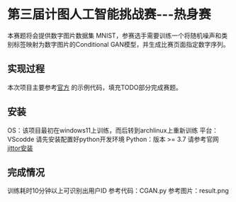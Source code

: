 # 第三届计图人工智能挑战赛---热身赛
本赛题将会提供数字图片数据集 MNIST，参赛选手需要训练一个将随机噪声和类别标签映射为数字图片的Conditional GAN模型，并生成比赛页面指定数字序列。
## 实现过程
本次项目主要参考[官方](https://data.educoder.net/competitions/index/Jittor-4) 的示例代码，填充TODO部分完成赛题。
## 安装
 OS：该项目最初在windows11上训练，而后转到archlinux上重新训练
 平台：VScodde
 请先安装配置好python开发环境
 Python：版本 >= 3.7
 请参考官网 [jittor安装](https://data.educoder.net/competitions/index/Jittor-4)
## 完成情况
训练耗时10分钟以上可识别出用户ID
参考代码：CGAN.py
参考图片：result.png
